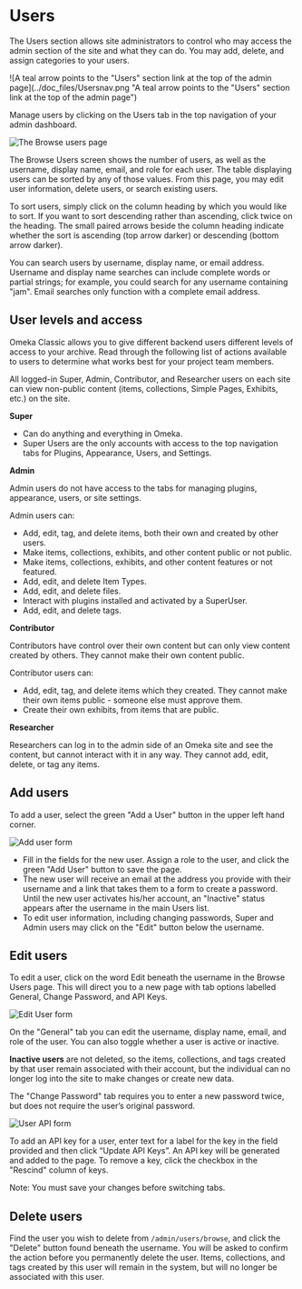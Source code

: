 # Users

The Users section allows site administrators to control who may access the admin section of the site and what they can do. You may add, delete, and assign categories to your users.

![A teal arrow points to the "Users" section link at the top of the admin page](../doc_files/Usersnav.png "A teal arrow points to the "Users" section link at the top of the admin page")

Manage users by clicking on the Users tab in the top navigation of your admin dashboard.

![The Browse users page](../doc_files/Usersbrowse.png "The Browse users page")

The Browse Users screen shows the number of users, as well as the username, display name, email, and role for each user. The table displaying users can be sorted by any of those values. From this page, you may edit user information, delete users, or search existing users.

To sort users, simply click on the column heading by which you would like to sort. If you want to sort descending rather than ascending, click twice on the heading. The small paired arrows beside the column heading indicate whether the sort is ascending (top arrow darker) or descending (bottom arrow darker).

You can search users by username, display name, or email address. Username and display name searches can include complete words or partial strings; for example, you could search for any username containing "jam". Email searches only function with a complete email address.

User levels and access
------------------------------------------------------------

Omeka Classic allows you to give different backend users different levels of access to your archive. Read through the following list of actions available to users to determine what works best for your project team members.

All logged-in Super, Admin, Contributor, and Researcher users on each site can view non-public content (items, collections, Simple Pages, Exhibits, etc.) on the site.

**Super**  

-   Can do anything and everything in Omeka.
-   Super Users are the only accounts with access to the top navigation tabs for Plugins, Appearance, Users, and Settings. 

**Admin**  

Admin users do not have access to the tabs for managing plugins, appearance, users, or site settings.

Admin users can:

- Add, edit, tag, and delete items, both their own and created by other users.  
- Make items, collections, exhibits, and other content public or not public.  
- Make items, collections, exhibits, and other content features or not featured.
- Add, edit, and delete Item Types. 
- Add, edit, and delete files.
- Interact with plugins installed and activated by a SuperUser.
- Add, edit, and delete tags. 

**Contributor**   

Contributors have control over their own content but can only view content created by others. They cannot make their own content public. 

Contributor users can:
  
- Add, edit, tag, and delete items which they created. They cannot make their own items public - someone else must approve them.
- Create their own exhibits, from items that are public.

**Researcher**

Researchers can log in to the admin side of an Omeka site and see the content, but cannot interact with it in any way. They cannot add, edit, delete, or tag any items. 

Add users
------------------------------------------------------

To add a user, select the green "Add a User" button in the upper left hand corner.

![Add user form](../doc_files/Usersaddnew.png "Add user form")

-   Fill in the fields for the new user. Assign a role to the user, and click the green "Add User" button to save the page. 
-   The new user will receive an email at the address you provide with their username and a link that takes them to a form to create a password. Until the new user activates his/her account, an "Inactive" status appears after the username in the main Users list.
-   To edit user information, including changing passwords, Super and Admin users may click on the "Edit" button below the username.

Edit users
-------------------------------------------------------
To edit a user, click on the word Edit beneath the username in the Browse Users page. This will direct you to a new page with tab options labelled General, Change Password, and API Keys.

![Edit User form](../doc_files/UserEdit.png "Edit User form")

On the "General" tab you can edit the username, display name, email, and role of the user. You can also toggle whether a user is active or inactive. 

**Inactive users** are not deleted, so the items, collections, and tags created by that user remain associated with their account, but the individual can no longer log into the site to make changes or create new data.

The "Change Password" tab requires you to enter a new password twice, but does not require the user’s original password.

![User API form](../doc_files/Usapi.png "User API form")

To add an API key for a user, enter text for a label for the key in the field provided and then click “Update API Keys”. An API key will be generated and added to the page. To remove a key, click the checkbox in the "Rescind" column of keys.

Note: You must save your changes before switching tabs.

Delete users
----------------------------------------------------------------

Find the user you wish to delete from `/admin/users/browse`, and click the "Delete" button found beneath the username. You will be asked to confirm the action before you permanently delete the user. Items, collections, and tags created by this user will remain in the system, but will no longer be associated with this user.
